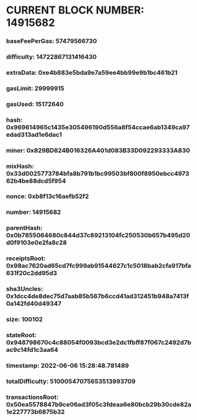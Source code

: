 # CURRENT BLOCK NUMBER: 14915682

### baseFeePerGas: 57479566730
### difficulty: 14722867131416430
### extraData: 0xe4b883e5bda9e7a59ee4bb99e9b1bc461b21
### gasLimit: 29999915
### gasUsed: 15172640
### hash: 0x969614965c1435e305496190d556a8f54ccae6ab1349ca97edad313ad1e6dac1
### miner: 0x829BD824B016326A401d083B33D092293333A830
### mixHash: 0x33d0025773784bfa8b791b1bc99503bf800f8950ebcc497362b4be88dcd5f954
### nonce: 0xb8f13c16aefb52f2
### number: 14915682
### parentHash: 0x0b7855064680c844d37c89213104fc250530b657b495d20d0f9103e0e2fa8c28
### receiptsRoot: 0x98ac7620ad65cd7fc999ab91544627c1c5018bab2cfa917bfa631f20c2dd95d3
### sha3Uncles: 0x1dcc4de8dec75d7aab85b567b6ccd41ad312451b948a7413f0a142fd40d49347
### size: 100102
### stateRoot: 0x948798670c4c88054f0093bcd3e2dc1fbff87f067c2492d7bac9c14fd1c3aa64
### timestamp: 2022-06-06 15:28:48.781489
### totalDifficulty: 51000547075653513993709
### transactionsRoot: 0x50ea5578847b9ce06ad3f05c3fdeaa6e80bcb29b30cde82a1e227773b6875b32
